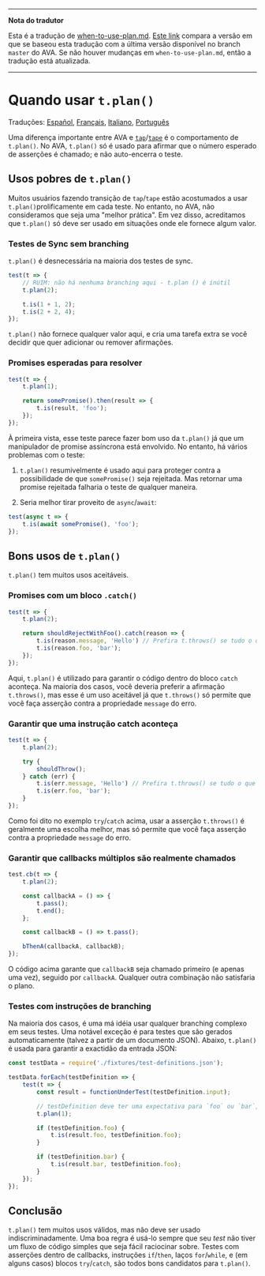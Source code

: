___
**Nota do tradutor**

Esta é a tradução de [when-to-use-plan.md](https://github.com/sindresorhus/ava/blob/master/docs/recipes/when-to-use-plan.md). [Este link](https://github.com/sindresorhus/ava/compare/049090008933a880dc896179aa851b885baf6058...master#diff-0c25d982e94d600cb6b8e438a0e67169) compara a versão em que se baseou esta tradução com a última versão disponível no branch `master` do AVA. Se não houver mudanças em `when-to-use-plan.md`, então a tradução está atualizada.
___

# Quando usar `t.plan()`

Traduções: [Español](https://github.com/sindresorhus/ava-docs/blob/master/es_ES/docs/recipes/when-to-use-plan.md), [Français](https://github.com/sindresorhus/ava-docs/blob/master/fr_FR/docs/recipes/when-to-use-plan.md), [Italiano](https://github.com/sindresorhus/ava-docs/blob/master/it_IT/docs/recipes/when-to-use-plan.md), [Português](https://github.com/sindresorhus/ava-docs/blob/master/pt_BR/docs/recipes/when-to-use-plan.md)

Uma diferença importante entre AVA e [`tap`](https://github.com/tapjs/node-tap)/[`tape`](https://github.com/substack/tape) é o comportamento de `t.plan()`. No AVA, `t.plan()` só é usado para afirmar que o número esperado de asserções é chamado; e não auto-encerra o teste.

## Usos pobres de `t.plan()`

Muitos usuários fazendo transição de `tap`/`tape` estão acostumados a usar `t.plan()`prolificamente em cada teste. No entanto, no AVA, não consideramos que seja uma "melhor prática". Em vez disso, acreditamos que `t.plan()` só deve ser usado em situações onde ele fornece algum valor.

### Testes de Sync sem branching

`t.plan()` é desnecessária na maioria dos testes de sync.

```js
test(t => {
	// RUIM: não há nenhuma branching aqui - t.plan () é inútil
	t.plan(2);

	t.is(1 + 1, 2);
	t.is(2 + 2, 4);
});
```

`t.plan()` não fornece qualquer valor aqui, e cria uma tarefa extra se você decidir que quer adicionar ou remover afirmações.

### Promises esperadas para resolver

```js
test(t => {
	t.plan(1);

	return somePromise().then(result => {
		t.is(result, 'foo');
	});
});
```

À primeira vista, esse teste parece fazer bom uso da `t.plan()` já que um manipulador de promise assíncrona está envolvido. No entanto, há vários problemas com o teste:

1. `t.plan()` resumivelmente é usado aqui para proteger contra a possibilidade de que `somePromise()` seja rejeitada. Mas retornar uma promise rejeitada falharia o teste de qualquer maneira.

2. Seria melhor tirar proveito de `async`/`await`:

```js
test(async t => {
	t.is(await somePromise(), 'foo');
});
```

## Bons usos de `t.plan()`

`t.plan()` tem muitos usos aceitáveis.

### Promises com um bloco `.catch()`

```js
test(t => {
	t.plan(2);

	return shouldRejectWithFoo().catch(reason => {
		t.is(reason.message, 'Hello') // Prefira t.throws() se tudo o que importa é a mensagem
		t.is(reason.foo, 'bar');
	});
});
```

Aqui, `t.plan()` é utilizado para garantir o código dentro do bloco `catch` aconteça. Na maioria dos casos, você deveria preferir a afirmação `t.throws()`, mas esse é um uso aceitável já que `t.throws()` só permite que você faça asserção contra a propriedade `message` do erro.

### Garantir que uma instrução catch aconteça

```js
test(t => {
	t.plan(2);

	try {
		shouldThrow();
	} catch (err) {
		t.is(err.message, 'Hello') // Prefira t.throws() se tudo o que importa é a mensagem
		t.is(err.foo, 'bar');
	}
});
```

Como foi dito no exemplo `try`/`catch` acima, usar a asserção `t.throws()` é geralmente uma escolha melhor, mas só permite que você faça asserção contra a propriedade `message` do erro.

### Garantir que callbacks múltiplos são realmente chamados

```js
test.cb(t => {
	t.plan(2);

	const callbackA = () => {
		t.pass();
		t.end();
	};

	const callbackB = () => t.pass();

	bThenA(callbackA, callbackB);
});
```

O código acima garante que `callbackB` seja chamado primeiro (e apenas uma vez), seguido por `callbackA`. Qualquer outra combinação não satisfaria o plano.

### Testes com instruções de branching

Na maioria dos casos, é uma má idéia usar qualquer branching complexo em seus testes. Uma notável exceção é para testes que são gerados automaticamente (talvez a partir de um documento JSON). Abaixo, `t.plan()` é usada para garantir a exactidão da entrada JSON:

```js
const testData = require('./fixtures/test-definitions.json');

testData.forEach(testDefinition => {
	test(t => {
		const result = functionUnderTest(testDefinition.input);

		// testDefinition deve ter uma expectativa para `foo` ou `bar`, mas não ambos
		t.plan(1);

		if (testDefinition.foo) {
			t.is(result.foo, testDefinition.foo);
		}

		if (testDefinition.bar) {
			t.is(result.bar, testDefinition.foo);
		}
	});
});
```

## Conclusão

`t.plan()` tem muitos usos válidos, mas não deve ser usado indiscriminadamente. Uma boa regra é usá-lo sempre que seu *test* não tiver um fluxo de código simples que seja fácil raciocinar sobre. Testes com asserções dentro de callbacks, instruções `if`/`then`, laços `for`/`while`, e (em alguns casos) blocos `try`/`catch`, são todos bons candidatos para `t.plan()`.
